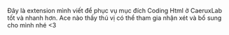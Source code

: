 Đây là extension mình viết để phục vụ mục đích Coding Html ở CaeruxLab tốt và nhanh hơn. Ace nào thấy thú vị có thể tham gia nhận xét và bổ sung cho mình nhé <3
